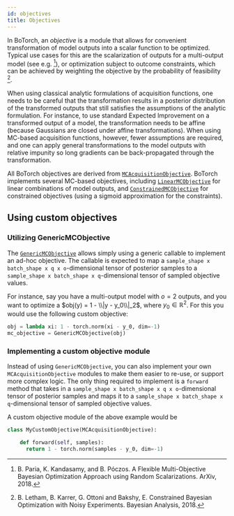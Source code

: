 ```yaml
---
id: objectives
title: Objectives
---
```



In BoTorch, an *objective* is a module that allows for convenient transformation
of model outputs into a scalar function to be optimized.
Typical use cases for this are the scalarization of outputs for a multi-output
model (see e.g. [^RandScal]), or optimization subject to outcome constraints,
which can be achieved by weighting the objective by the probability of
feasibility [^NoisyEI].

When using classical analytic formulations of acquisition functions, one needs
to be careful that the transformation results in a posterior distribution of the
transformed outputs that still satisfies the assumptions of the analytic
formulation. For instance, to use standard Expected Improvement on a transformed
output of a model, the transformation needs to be affine (because Gaussians are
closed under affine transformations).
When using MC-based acquisition functions, however, fewer assumptions are
required, and one can apply general transformations to the model outputs with
relative impunity so long gradients can be back-propagated through the
transformation.

All BoTorch objectives are derived from
[`MCAcquisitionObjective`](../api/acquisition.html#mcacquisitionobjective).
BoTorch implements several MC-based objectives, including
[`LinearMCObjective`](../api/acquisition.html#linearmcobjective) for linear
combinations of model outputs, and
[`ConstrainedMCObjective`](../api/acquisition.html#constrainedmcobjective) for
constrained objectives (using a sigmoid approximation for the constraints).


## Using custom objectives

### Utilizing GenericMCObjective

The [`GenericMCObjective`](../api/acquisition.html#genericmcobjective) allows
simply using a generic callable to implement an ad-hoc objective. The callable
is expected to map a `sample_shape x batch_shape x q x o`-dimensional tensor of
posterior samples to a `sample_shape x batch_shape x q`-dimensional tensor of
sampled objective values.

For instance, say you have a multi-output model with $o=2$ outputs, and you want
to optimize a $obj(y) = 1 - \\|y - y_0\\|_2$, where $y_0 \in \mathbb{R}^2$.
For this you would use the following custom objective:
```python
obj = lambda xi: 1 - torch.norm(xi - y_0, dim=-1)
mc_objective = GenericMCObjective(obj)
```

### Implementing a custom objective module

Instead of using `GenericMCObjective`, you can also implement your own
`MCAcquisitionObjective` modules to make them easier to re-use, or support
more complex logic. The only thing required to implement
is a `forward` method that takes in a
`sample_shape x batch_shape x q x o`-dimensional tensor of
posterior samples and maps it to a
`sample_shape x batch_shape x q`-dimensional tensor of sampled objective values.

A custom objective module of the above example would be
```python
class MyCustomObjective(MCAcquisitionObjective):

    def forward(self, samples):
      return 1 - torch.norm(samples - y_0, dim=-1)
```


[^RandScal]: B. Paria, K. Kandasamy, and B. Póczos. A Flexible Multi-Objective
Bayesian Optimization Approach using Random Scalarizations. ArXiv, 2018.

[^NoisyEI]: B. Letham, B. Karrer, G. Ottoni and Bakshy, E. Constrained Bayesian
Optimization with Noisy Experiments. Bayesian Analysis, 2018.
